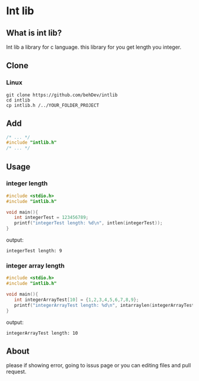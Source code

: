 # Int lib
## What is int lib?
Int lib a library for c language. this library for you get length you integer.

## Clone
### Linux
```
git clone https://github.com/behDev/intlib
cd intlib
cp intlib.h /../YOUR_FOLDER_PROJECT
```

## Add
```c
/* ... */
#include "intlib.h"
/* ... */
```

## Usage
### integer length
```c
#include <stdio.h>
#include "intlib.h"

void main(){
   int integerTest = 123456789;
   printf("integerTest length: %d\n", intlen(integerTest));
}
```
output:
```
integerTest length: 9
```

### integer array length
```c
#include <stdio.h>
#include "intlib.h"

void main(){
   int integerArrayTest[10] = {1,2,3,4,5,6,7,8,9};
   printf("integerArrayTest length: %d\n", intarraylen(integerArrayTest));
}
```
output:
```
integerArrayTest length: 10
```

## About
please if showing error, going to issus page or you can editing files and pull request.
